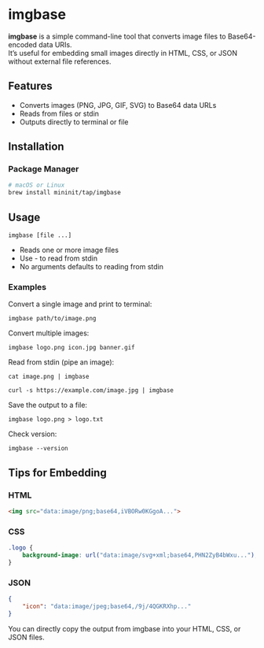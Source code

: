 # imgbase

**imgbase** is a simple command-line tool that converts image files to Base64-encoded data URIs.  
It’s useful for embedding small images directly in HTML, CSS, or JSON without external file references.

## Features

- Converts images (PNG, JPG, GIF, SVG) to Base64 data URLs
- Reads from files or stdin
- Outputs directly to terminal or file

## Installation

### Package Manager

```bash
# macOS or Linux
brew install mininit/tap/imgbase
```

## Usage

`imgbase [file ...]`
- Reads one or more image files
- Use - to read from stdin
- No arguments defaults to reading from stdin

### Examples

Convert a single image and print to terminal:

`imgbase path/to/image.png`

Convert multiple images:

`imgbase logo.png icon.jpg banner.gif`

Read from stdin (pipe an image):

`cat image.png | imgbase`

`curl -s https://example.com/image.jpg | imgbase`

Save the output to a file:

`imgbase logo.png > logo.txt`

Check version:

`imgbase --version`

## Tips for Embedding
### HTML

```html
<img src="data:image/png;base64,iVBORw0KGgoA...">
```

### CSS

```css
.logo {
    background-image: url("data:image/svg+xml;base64,PHN2ZyB4bWxu...");
}
```

### JSON

```json
{
    "icon": "data:image/jpeg;base64,/9j/4QGKRXhp..."
}
```

You can directly copy the output from imgbase into your HTML, CSS, or JSON files.
